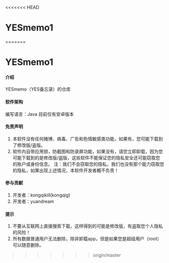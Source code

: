 <<<<<<< HEAD
# YESmemo1
=======
# YESmemo1

#### 介绍
YESmemo（YES备忘录）的仓库

#### 软件架构
编写语言：Java
目前仅有安卓版本

#### 免责声明

1.  本软件没有任何赌博、病毒、广告和色情敏感类功能，如果有，您可能下载到了修改版/盗版。
2.  软件内自带应用锁，防截图和防录屏功能，如果没有，请您立即卸载，因为您可能下载到的是修改版/盗版，这些软件不能保证您的隐私安全还可能窃取您的账户或身份信息。
注：我们不会窃取您的隐私，我们也没有那个能力窃取您的隐私，如果出现上述情况，本软件开发者概不负责！

#### 参与贡献

1.  开发者：kongqikill(kongqig)
2.  开发者：yuandream


#### 提示

1.  不要从互联网上直接搜索下载，这样得到的可能是修改版，有盗取您个人隐私的风险！
2.  所有数据普通用户无法删除，除非卸载app，但是如果您是超级用户（root）可以随意删除。
>>>>>>> origin/master
